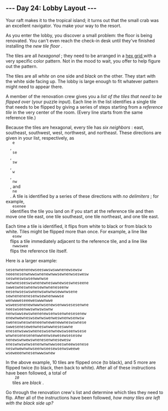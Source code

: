 <article class="day-desc">
 <h2>
  --- Day 24: Lobby Layout ---
 </h2>
 <p>
  Your raft makes it to the tropical island; it turns out that the small crab was an excellent navigator. You make your way to the resort.
 </p>
 <p>
  As you enter the lobby, you discover a small problem: the floor is being renovated. You can't even reach the check-in desk until they've finished installing the
  <em>
   new tile floor
  </em>
  .
 </p>
 <p>
  The tiles are all
  <em>
   hexagonal
  </em>
  ; they need to be arranged in a
  <a href="https://en.wikipedia.org/wiki/Hexagonal_tiling">
   hex grid
  </a>
  with a very specific color pattern. Not in the mood to wait, you offer to help figure out the pattern.
 </p>
 <p>
  The tiles are all
  <em>
   white
  </em>
  on one side and
  <em>
   black
  </em>
  on the other. They start with the white side facing up. The lobby is large enough to fit whatever pattern might need to appear there.
 </p>
 <p>
  A member of the renovation crew gives you a
  <em>
   list of the tiles that need to be flipped over
  </em>
  (your puzzle input). Each line in the list identifies a single tile that needs to be flipped by giving a series of steps starting from a
  <em>
   reference tile
  </em>
  in the very center of the room. (Every line starts from the same reference tile.)
 </p>
 <p>
  Because the tiles are hexagonal, every tile has
  <em>
   six neighbors
  </em>
  : east, southeast, southwest, west, northwest, and northeast. These directions are given in your list, respectively, as
  <code>
   e
  </code>
  ,
  <code>
   se
  </code>
  ,
  <code>
   sw
  </code>
  ,
  <code>
   w
  </code>
  ,
  <code>
   nw
  </code>
  , and
  <code>
   ne
  </code>
  . A tile is identified by a series of these directions with
  <em>
   no delimiters
  </em>
  ; for example,
  <code>
   esenee
  </code>
  identifies the tile you land on if you start at the reference tile and then move one tile east, one tile southeast, one tile northeast, and one tile east.
 </p>
 <p>
  Each time a tile is identified, it flips from white to black or from black to white. Tiles might be flipped more than once. For example, a line like
  <code>
   esew
  </code>
  flips a tile immediately adjacent to the reference tile, and a line like
  <code>
   nwwswee
  </code>
  flips the reference tile itself.
 </p>
 <p>
  Here is a larger example:
 </p>
 <pre><code>sesenwnenenewseeswwswswwnenewsewsw
neeenesenwnwwswnenewnwwsewnenwseswesw
seswneswswsenwwnwse
nwnwneseeswswnenewneswwnewseswneseene
swweswneswnenwsewnwneneseenw
eesenwseswswnenwswnwnwsewwnwsene
sewnenenenesenwsewnenwwwse
wenwwweseeeweswwwnwwe
wsweesenenewnwwnwsenewsenwwsesesenwne
neeswseenwwswnwswswnw
nenwswwsewswnenenewsenwsenwnesesenew
enewnwewneswsewnwswenweswnenwsenwsw
sweneswneswneneenwnewenewwneswswnese
swwesenesewenwneswnwwneseswwne
enesenwswwswneneswsenwnewswseenwsese
wnwnesenesenenwwnenwsewesewsesesew
nenewswnwewswnenesenwnesewesw
eneswnwswnwsenenwnwnwwseeswneewsenese
neswnwewnwnwseenwseesewsenwsweewe
wseweeenwnesenwwwswnew
</code></pre>
 <p>
  In the above example, 10 tiles are flipped once (to black), and 5 more are flipped twice (to black, then back to white). After all of these instructions have been followed, a total of
  <em>
   <code>
    10
   </code>
  </em>
  tiles are
  <em>
   black
  </em>
  .
 </p>
 <p>
  Go through the renovation crew's list and determine which tiles they need to flip. After all of the instructions have been followed,
  <em>
   how many tiles are left with the black side up?
  </em>
 </p>
</article>
